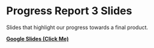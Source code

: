 # Progress Report 3 Slides

Slides that highlight our progress towards a final product.

[**Google Slides (Click Me)**](https://docs.google.com/presentation/d/1J_xktC5Rf-i9PXO-6zSJH6b0KM2t5hl4Ag_8eV1cd3Y/edit?usp=sharing)
